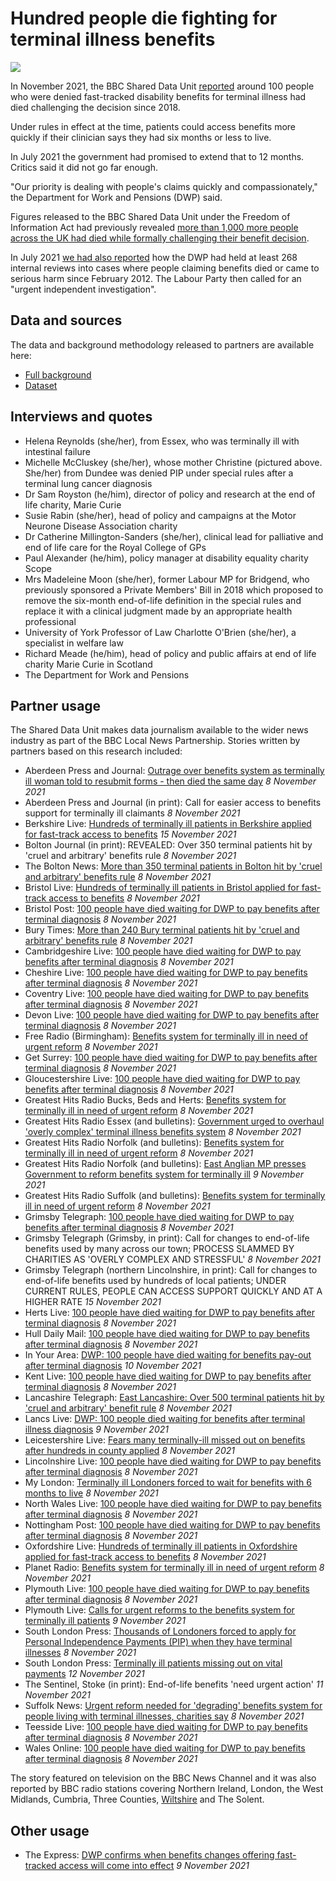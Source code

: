 # Hundred people die fighting for terminal illness benefits

![](https://ichef.bbci.co.uk/news/976/cpsprodpb/15B40/production/_121269888_pictureone.jpg)

In November 2021, the BBC Shared Data Unit [reported](https://www.bbc.co.uk/news/uk-59067101) around 100 people who were denied fast-tracked disability benefits for terminal illness had died challenging the decision since 2018.

Under rules in effect at the time, patients could access benefits more quickly if their clinician says they had six months or less to live.

In July 2021 the government had promised to extend that to 12 months. Critics said it did not go far enough.

"Our priority is dealing with people's claims quickly and compassionately," the Department for Work and Pensions (DWP) said.

Figures released to the BBC Shared Data Unit under the Freedom of Information Act had previously revealed [more than 1,000 more people across the UK had died while formally challenging their benefit decision](https://www.bbc.co.uk/news/uk-58284613).

In July 2021 [we had also reported](https://www.bbc.co.uk/news/uk-57726608) how the DWP had held at least 268 internal reviews into cases where people claiming benefits died or came to serious harm since February 2012. The Labour Party then called for an "urgent independent investigation".

## Data and sources

The data and background methodology released to partners are available here:
* [Full background](https://docs.google.com/document/d/1bc_qjyefCX1icNvOHXTNA5yJ9vxSrVf5VoQ9vA1o_48/edit?usp=sharing)
* [Dataset](https://docs.google.com/spreadsheets/d/1mlTaN3LxWzYDitgX8vsW0LaVlvxvlPmTAy39SHyITOM/edit?usp=sharing)

## Interviews and quotes

* Helena Reynolds (she/her), from Essex, who was terminally ill with intestinal failure
* Michelle McCluskey (she/her), whose mother Christine (pictured above. She/her) from Dundee was denied PIP under special rules after a terminal lung cancer diagnosis
* Dr Sam Royston (he/him), director of policy and research at the end of life charity, Marie Curie
* Susie Rabin (she/her), head of policy and campaigns at the Motor Neurone Disease Association charity
* Dr Catherine Millington-Sanders (she/her), clinical lead for palliative and end of life care for the Royal College of GPs
* Paul Alexander (he/him), policy manager at disability equality charity Scope
* Mrs Madeleine Moon (she/her), former Labour MP for Bridgend, who previously sponsored a Private Members' Bill in 2018 which proposed to remove the six-month end-of-life definition in the special rules and replace it with a clinical judgment made by an appropriate health professional 
* University of York Professor of Law Charlotte O'Brien (she/her), a specialist in welfare law
* Richard Meade (he/him), head of policy and public affairs at end of life charity Marie Curie in Scotland
* The Department for Work and Pensions

## Partner usage

The Shared Data Unit makes data journalism available to the wider news industry as part of the BBC Local News Partnership.
Stories written by partners based on this research included:

* Aberdeen Press and Journal: [Outrage over benefits system as terminally ill woman told to resubmit forms - then died the same day](https://www.pressandjournal.co.uk/fp/lifestyle/health-and-wellbeing/3652203/outrage-over-benefits-system-as-terminally-ill-woman-told-to-resubmit-forms-then-died-the-same-day/) *8 November 2021*
* Aberdeen Press and Journal (in print): Call for easier access to benefits support for terminally ill claimants *8 November 2021*
* Berkshire Live: [Hundreds of terminally ill patients in Berkshire applied for fast-track access to benefits](https://www.getreading.co.uk/news/reading-berkshire-news/hundreds-terminally-ill-patients-berkshire-22154987) *15 November 2021*
* Bolton Journal (in print): REVEALED: Over 350 terminal patients hit by 'cruel and arbitrary' benefits rule *8 November 2021*
* The Bolton News: [More than 350 terminal patients in Bolton hit by 'cruel and arbitrary' benefits rule](https://www.theboltonnews.co.uk/news/19691861.350-terminal-patients-bolton-hit-cruel-arbitrary-benefits-rule/) *8 November 2021*
* Bristol Live: [Hundreds of terminally ill patients in Bristol applied for fast-track access to benefits](https://www.bristolpost.co.uk/news/bristol-news/hundreds-terminally-ill-patients-bristol-6167370) *8 November 2021*
* Bristol Post: [100 people have died waiting for DWP to pay benefits after terminal diagnosis](https://www.bristolpost.co.uk/news/uk-world-news/100-people-died-waiting-dwp-6174572) *8 November 2021*
* Bury Times: [More than 240 Bury terminal patients hit by 'cruel and arbitrary' benefits rule](https://www.burytimes.co.uk/news/19691925.240-bury-terminal-patients-hit-cruel-arbitrary-benefits-rule/) *8 November 2021*
* Cambridgeshire Live: [100 people have died waiting for DWP to pay benefits after terminal diagnosis](https://www.cambridge-news.co.uk/news/uk-world-news/100-people-died-waiting-dwp-22098357) *8 November 2021*
* Cheshire Live: [100 people have died waiting for DWP to pay benefits after terminal diagnosis](https://www.cheshire-live.co.uk/news/uk-world-news/100-people-died-waiting-dwp-22098357) *8 November 2021*
* Coventry Live: [100 people have died waiting for DWP to pay benefits after terminal diagnosis](https://www.coventrytelegraph.net/news/uk-world-news/100-people-died-waiting-dwp-22098357) *8 November 2021*
* Devon Live: [100 people have died waiting for DWP to pay benefits after terminal diagnosis](https://www.devonlive.com/news/uk-world-news/100-people-died-waiting-dwp-6174572) *8 November 2021* 
* Free Radio (Birmingham): [Benefits system for terminally ill in need of urgent reform](https://planetradio.co.uk/free/uk/news/benefits-system-terminally-ill/) *8 November 2021*
* Get Surrey: [100 people have died waiting for DWP to pay benefits after terminal diagnosis](https://www.getsurrey.co.uk/news/uk-world-news/100-people-died-waiting-dwp-22098357) *8 November 2021*
* Gloucestershire Live: [100 people have died waiting for DWP to pay benefits after terminal diagnosis](https://www.gloucestershirelive.co.uk/news/uk-world-news/100-people-died-waiting-dwp-6174572) *8 November 2021*
* Greatest Hits Radio Bucks, Beds and Herts: [Benefits system for terminally ill in need of urgent reform](https://planetradio.co.uk/greatest-hits/beds-bucks-herts/news/benefits-system-for-terminally-ill-in-need-of-urgent-reform/) *8 November 2021*
* Greatest Hits Radio Essex (and bulletins): [Government urged to overhaul 'overly complex' terminal illness benefits system](https://planetradio.co.uk/greatest-hits/essex/news/government-urged-to-overhaul-overly-complex-terminal-benefits-system-essex/) *8 November 2021*
* Greatest Hits Radio Norfolk (and bulletins): [Benefits system for terminally ill in need of urgent reform](https://planetradio.co.uk/greatest-hits/norfolk/news/benefits-system-terminally-ill-norfolk/) *8 November 2021*
* Greatest Hits Radio Norfolk (and bulletins): [East Anglian MP presses Government to reform benefits system for terminally ill](https://planetradio.co.uk/greatest-hits/norfolk/news/east-mp-calls-government-reform-terminal-illness-benefits/) *9 November 2021*
* Greatest Hits Radio Suffolk (and bulletins): [Benefits system for terminally ill in need of urgent reform](https://planetradio.co.uk/greatest-hits/suffolk/news/benefits-system-terminally-ill-suffolk/) *8 November 2021*
* Grimsby Telegraph: [100 people have died waiting for DWP to pay benefits after terminal diagnosis](https://www.grimsbytelegraph.co.uk/news/uk-world-news/100-people-died-waiting-dwp-6174572) *8 November 2021*
* Grimsby Telegraph (Grimsby, in print): Call for changes to end-of-life benefits used by many across our town; PROCESS SLAMMED BY CHARITIES AS 'OVERLY COMPLEX AND STRESSFUL' *8 November 2021*
* Grimsby Telegraph (northern Lincolnshire, in print): Call for changes to end-of-life benefits used by hundreds of local patients; UNDER CURRENT RULES, PEOPLE CAN ACCESS SUPPORT QUICKLY AND AT A HIGHER RATE *15 November 2021*
* Herts Live: [100 people have died waiting for DWP to pay benefits after terminal diagnosis](https://www.hertfordshiremercury.co.uk/news/uk-world-news/100-people-died-waiting-dwp-6174572) *8 November 2021*
* Hull Daily Mail: [100 people have died waiting for DWP to pay benefits after terminal diagnosis](https://www.hulldailymail.co.uk/news/uk-world-news/100-people-died-waiting-dwp-6174572) *8 November 2021*
* In Your Area: [DWP: 100 people have died waiting for benefits pay-out after terminal diagnosis](https://www.inyourarea.co.uk/news/dwp-100-people-have-died-waiting-for/) *10 November 2021*
* Kent Live: [100 people have died waiting for DWP to pay benefits after terminal diagnosis](https://www.kentlive.news/news/uk-world-news/100-people-died-waiting-dwp-6174572) *8 November 2021*
* Lancashire Telegraph: [East Lancashire: Over 500 terminal patients hit by 'cruel and arbitrary' benefit rule](https://www.lancashiretelegraph.co.uk/news/19692001.east-lancashire-500-terminal-patients-hit-cruel-arbitrary-benefit-rule/) *8 November 2021*
* Lancs Live: [DWP: 100 people died waiting for benefits after terminal illness diagnosis](https://www.lancs.live/news/uk-world-news/dwp-100-people-died-waiting-22109472) *9 November 2021*
* Leicestershire Live: [Fears many terminally-ill missed out on benefits after hundreds in county applied](https://www.leicestermercury.co.uk/news/local-news/fears-many-terminally-ill-missed-6172559) *8 November 2021*
* Lincolnshire Live: [100 people have died waiting for DWP to pay benefits after terminal diagnosis](https://www.lincolnshirelive.co.uk/news/uk-world-news/100-people-died-waiting-dwp-6174572) *8 November 2021*
* My London: [Terminally ill Londoners forced to wait for benefits with 6 months to live](https://www.mylondon.news/news/health/terminally-ill-londoners-forced-wait-22100771) *8 November 2021*
* North Wales Live: [100 people have died waiting for DWP to pay benefits after terminal diagnosis](https://www.dailypost.co.uk/news/uk-world-news/100-people-died-waiting-dwp-22098357) *8 November 2021*
* Nottingham Post: [100 people have died waiting for DWP to pay benefits after terminal diagnosis](https://www.nottinghampost.com/news/uk-world-news/100-people-died-waiting-dwp-6174572) *8 November 2021*
* Oxfordshire Live: [Hundreds of terminally ill patients in Oxfordshire applied for fast-track access to benefits](https://www.oxfordshirelive.co.uk/news/oxfordshire-news/hundreds-terminally-ill-patients-oxfordshire-6168404) *8 November 2021*
* Planet Radio: [Benefits system for terminally ill in need of urgent reform](https://planetradio.co.uk/hits-radio/uk/news/benefits-system-terminally-ill/) *8 November 2021*
* Plymouth Live: [100 people have died waiting for DWP to pay benefits after terminal diagnosis](https://www.plymouthherald.co.uk/news/uk-world-news/100-people-died-waiting-dwp-6174572) *8 November 2021*
* Plymouth Live: [Calls for urgent reforms to the benefits system for terminally ill patients](https://www.plymouthherald.co.uk/news/plymouth-news/calls-urgent-reforms-benefits-system-6180861) *9 November 2021*
* South London Press: [Thousands of Londoners forced to apply for Personal Independence Payments (PIP) when they have terminal illnesses](https://londonnewsonline.co.uk/thousands-of-londoners-forced-to-apply-for-universal-credit-when-they-have-terminal-illnesses/) *8 November 2021*
* South London Press: [Terminally ill patients missing out on vital payments](https://londonnewsonline.co.uk/terminally-ill-patients-missing-out-on-vital-payments/) *12 November 2021*
* The Sentinel, Stoke (in print): End-of-life benefits 'need urgent action' *11 November 2021*
* Suffolk News: [Urgent reform needed for 'degrading' benefits system for people living with terminal illnesses, charities say](https://www.suffolknews.co.uk/lowestoft/urgent-reform-needed-for-degrading-benefits-system-for-peo-9224457/) *8 November 2021*
* Teesside Live: [100 people have died waiting for DWP to pay benefits after terminal diagnosis](https://www.gazettelive.co.uk/news/uk-world-news/100-people-died-waiting-dwp-22098357) *8 November 2021*
* Wales Online: [100 people have died waiting for DWP to pay benefits after terminal diagnosis](https://www.walesonline.co.uk/news/uk-news/100-people-died-waiting-dwp-22098357) *8 November 2021* 

The story featured on television on the BBC News Channel and it was also reported by BBC radio stations covering Northern Ireland, London, the West Midlands, Cumbria, Three Counties, [Wiltshire](https://twitter.com/BBCWiltshire/status/1457597639609004033) and The Solent.

## Other usage

* The Express: [DWP confirms when benefits changes offering fast-tracked access will come into effect](https://www.express.co.uk/finance/personalfinance/1518568/dwp-pip-universal-credit-attendance-allowance-terminal-fast-tracked-benefits-2022) *9 November 2021*
